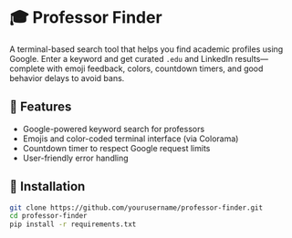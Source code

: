 # 🎓 Professor Finder

A terminal-based search tool that helps you find academic profiles using Google. Enter a keyword and get curated `.edu` and LinkedIn results—complete with emoji feedback, colors, countdown timers, and good behavior delays to avoid bans.

## 🚀 Features
- Google-powered keyword search for professors
- Emojis and color-coded terminal interface (via Colorama)
- Countdown timer to respect Google request limits
- User-friendly error handling

## 🔧 Installation

```bash
git clone https://github.com/yourusername/professor-finder.git
cd professor-finder
pip install -r requirements.txt

